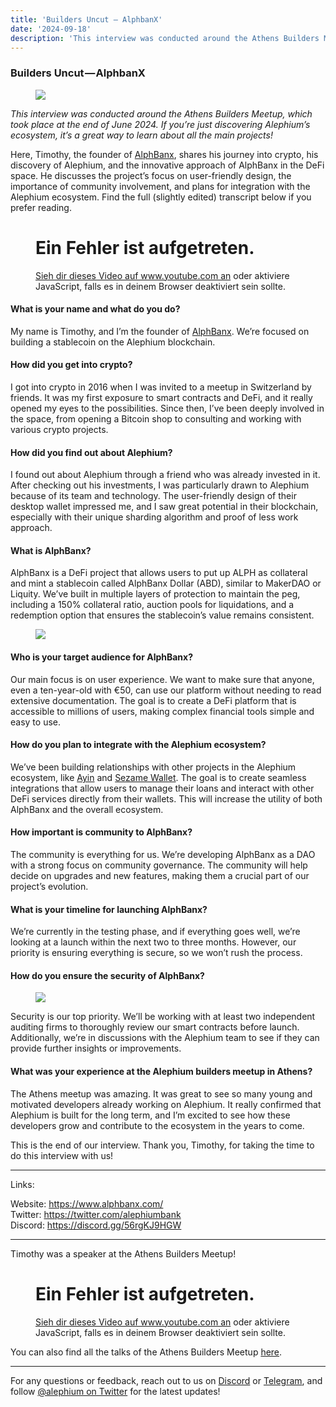 ```yaml
---
title: 'Builders Uncut — AlphbanX'
date: '2024-09-18'
description: 'This interview was conducted around the Athens Builders Meetup, which took place at the end of June 2024. If you’re just discovering…'
---
```


### Builders Uncut — AlphbanX

<figure id="c973" class="graf graf--figure graf-after--h3">
<img src="https://cdn-images-1.medium.com/max/800/1*5ewuDQzAaPMNamFjYo1wWA.png" class="graf-image" data-image-id="1*5ewuDQzAaPMNamFjYo1wWA.png" data-width="1920" data-height="1080" data-is-featured="true" />
</figure>

_This interview was conducted around the Athens Builders Meetup, which took place at the end of June 2024. If you’re just discovering Alephium’s ecosystem, it’s a great way to learn about all the main projects!_

Here, Timothy, the founder of <a href="https://www.alphbanx.com/" class="markup--anchor markup--p-anchor" data-href="https://www.alphbanx.com/" rel="noopener" target="_blank">AlphBanx</a>, shares his journey into crypto, his discovery of Alephium, and the innovative approach of AlphBanx in the DeFi space. He discusses the project’s focus on user-friendly design, the importance of community involvement, and plans for integration with the Alephium ecosystem. Find the full (slightly edited) transcript below if you prefer reading.

<figure id="2d12" class="graf graf--figure graf--iframe graf-after--p">

<h1 id="ein-fehler-ist-aufgetreten." class="message">Ein Fehler ist aufgetreten.</h1>
<a href="https://www.youtube.com/watch?v=OE3rCD0i12M" target="_blank">Sieh dir dieses Video auf www.youtube.com an</a> oder aktiviere JavaScript, falls es in deinem Browser deaktiviert sein sollte.
</figure>

#### What is your name and what do you do?

My name is Timothy, and I’m the founder of <a href="https://www.alphbanx.com/" class="markup--anchor markup--p-anchor" data-href="https://www.alphbanx.com/" rel="noopener" target="_blank">AlphBanx</a>. We’re focused on building a stablecoin on the Alephium blockchain.

#### How did you get into crypto?

I got into crypto in 2016 when I was invited to a meetup in Switzerland by friends. It was my first exposure to smart contracts and DeFi, and it really opened my eyes to the possibilities. Since then, I’ve been deeply involved in the space, from opening a Bitcoin shop to consulting and working with various crypto projects.

#### How did you find out about Alephium?

I found out about Alephium through a friend who was already invested in it. After checking out his investments, I was particularly drawn to Alephium because of its team and technology. The user-friendly design of their desktop wallet impressed me, and I saw great potential in their blockchain, especially with their unique sharding algorithm and proof of less work approach.

#### What is AlphBanx?

AlphBanx is a DeFi project that allows users to put up ALPH as collateral and mint a stablecoin called AlphBanx Dollar (ABD), similar to MakerDAO or Liquity. We’ve built in multiple layers of protection to maintain the peg, including a 150% collateral ratio, auction pools for liquidations, and a redemption option that ensures the stablecoin’s value remains consistent.

<figure id="38c1" class="graf graf--figure graf-after--p">
<img src="https://cdn-images-1.medium.com/max/800/1*ZKWTyfzgxfAcUvDsnVy79Q.png" class="graf-image" data-image-id="1*ZKWTyfzgxfAcUvDsnVy79Q.png" data-width="1780" data-height="888" />
</figure>

#### Who is your target audience for AlphBanx?

Our main focus is on user experience. We want to make sure that anyone, even a ten-year-old with €50, can use our platform without needing to read extensive documentation. The goal is to create a DeFi platform that is accessible to millions of users, making complex financial tools simple and easy to use.

#### How do you plan to integrate with the Alephium ecosystem?

We’ve been building relationships with other projects in the Alephium ecosystem, like <a href="http://ayin.app" class="markup--anchor markup--p-anchor" data-href="http://ayin.app" rel="noopener" target="_blank">Ayin</a> and <a href="http://sezame.app" class="markup--anchor markup--p-anchor" data-href="http://sezame.app" rel="noopener" target="_blank">Sezame Wallet</a>. The goal is to create seamless integrations that allow users to manage their loans and interact with other DeFi services directly from their wallets. This will increase the utility of both AlphBanx and the overall ecosystem.

#### How important is community to AlphBanx?

The community is everything for us. We’re developing AlphBanx as a DAO with a strong focus on community governance. The community will help decide on upgrades and new features, making them a crucial part of our project’s evolution.

#### What is your timeline for launching AlphBanx?

We’re currently in the testing phase, and if everything goes well, we’re looking at a launch within the next two to three months. However, our priority is ensuring everything is secure, so we won’t rush the process.

#### How do you ensure the security of AlphBanx?

<figure id="9c12" class="graf graf--figure graf-after--h4">
<img src="https://cdn-images-1.medium.com/max/800/1*Bucc-QJc9MsZkGxioDH1EQ.png" class="graf-image" data-image-id="1*Bucc-QJc9MsZkGxioDH1EQ.png" data-width="1753" data-height="926" />
</figure>

Security is our top priority. We’ll be working with at least two independent auditing firms to thoroughly review our smart contracts before launch. Additionally, we’re in discussions with the Alephium team to see if they can provide further insights or improvements.

#### What was your experience at the Alephium builders meetup in Athens?

The Athens meetup was amazing. It was great to see so many young and motivated developers already working on Alephium. It really confirmed that Alephium is built for the long term, and I’m excited to see how these developers grow and contribute to the ecosystem in the years to come.

This is the end of our interview. Thank you, Timothy, for taking the time to do this interview with us!

---

Links:

Website: <a href="https://www.alphbanx.com/" class="markup--anchor markup--p-anchor" data-href="https://www.alphbanx.com/" rel="nofollow noopener" target="_blank">https://www.alphbanx.com/</a>  
Twitter: <a href="https://twitter.com/alephiumbank" class="markup--anchor markup--p-anchor" data-href="https://twitter.com/alephiumbank" rel="nofollow noopener" target="_blank">https://twitter.com/alephiumbank</a>  
Discord: <a href="https://discord.gg/56rgKJ9HGW" class="markup--anchor markup--p-anchor" data-href="https://discord.gg/56rgKJ9HGW" rel="nofollow noopener" target="_blank">https://discord.gg/56rgKJ9HGW</a>

---

Timothy was a speaker at the Athens Builders Meetup!

<figure id="592a" class="graf graf--figure graf--iframe graf-after--p">

<h1 id="ein-fehler-ist-aufgetreten." class="message">Ein Fehler ist aufgetreten.</h1>
<a href="https://www.youtube.com/watch?v=9hAYzsLmIBc" target="_blank">Sieh dir dieses Video auf www.youtube.com an</a> oder aktiviere JavaScript, falls es in deinem Browser deaktiviert sein sollte.
</figure>

You can also find all the talks of the Athens Builders Meetup <a href="https://medium.com/@alephium/all-the-athens-meetup-presentations-f419195640ce" class="markup--anchor markup--p-anchor" data-href="https://medium.com/@alephium/all-the-athens-meetup-presentations-f419195640ce" rel="noopener" target="_blank">here</a>.

---

For any questions or feedback, reach out to us on <a href="http://alephium.org/discord" class="markup--anchor markup--p-anchor" data-href="http://alephium.org/discord" rel="noopener ugc nofollow noopener" target="_blank">Discord</a> or <a href="https://t.me/alephiumgroup" class="markup--anchor markup--p-anchor" data-href="https://t.me/alephiumgroup" rel="noopener ugc nofollow noopener" target="_blank">Telegram</a>, and follow <a href="https://x.com/alephium" class="markup--anchor markup--p-anchor" data-href="https://x.com/alephium" rel="noopener ugc nofollow noopener" target="_blank">@alephium on Twitter</a> for the latest updates!
